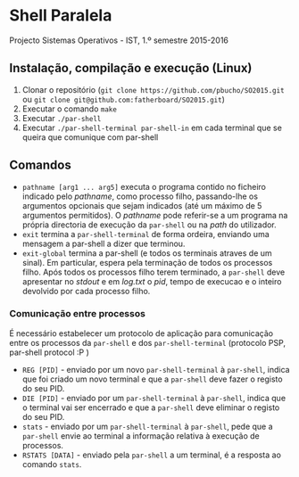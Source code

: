 # Shell Paralela
Projecto Sistemas Operativos - IST, 1.º semestre 2015-2016

## Instalação, compilação e execução (Linux) ##

1. Clonar o repositório (`git clone https://github.com/pbucho/SO2015.git` ou `git clone git@github.com:fatherboard/SO2015.git`)
2. Executar o comando `make`
3. Executar `./par-shell`
4. Executar `./par-shell-terminal par-shell-in` em cada terminal que se queira que comunique com par-shell

## Comandos ##

- `pathname [arg1 ... arg5]` executa o programa contido no ficheiro indicado pelo *pathname*, como processo filho, passando-lhe os argumentos opcionais que sejam indicados (até um máximo de 5 argumentos permitidos). O *pathname* pode referir-se a um programa na própria directoria de execução da `par-shell` ou na *path* do utilizador.
- `exit` termina a `par-shell-terminal` de forma ordeira, enviando uma mensagem a par-shell a dizer que terminou.
- `exit-global` termina a par-shell (e todos os terminais atraves de um sinal). Em particular, espera pela terminação de todos os processos filho. Após todos os processos filho terem terminado, a `par-shell` deve apresentar no *stdout* e em *log.txt* o *pid*, tempo de execucao e o inteiro devolvido por cada processo filho.

### Comunicação entre processos ###

É necessário estabelecer um protocolo de aplicação para comunicação entre os processos da `par-shell` e dos `par-shell-terminal` (protocolo PSP, par-shell protocol :P )

- `REG [PID]` - enviado por um novo `par-shell-terminal` à `par-shell`, indica que foi criado um novo terminal e que a `par-shell` deve fazer o registo do seu PID.
- `DIE [PID]` - enviado por um `par-shell-terminal` à `par-shell`, indica que o terminal vai ser encerrado e que a `par-shell` deve eliminar o registo do seu PID.
- `stats` - enviado por um `par-shell-terminal` à `par-shell`, pede que a `par-shell` envie ao terminal a informação relativa à execução de processos.
- `RSTATS [DATA]` - enviado pela `par-shell` a um terminal, é a resposta ao comando `stats`.
